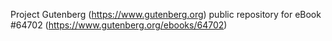 Project Gutenberg (https://www.gutenberg.org) public repository for
eBook #64702 (https://www.gutenberg.org/ebooks/64702)
